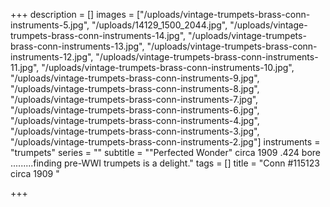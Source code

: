 +++
description = []
images = ["/uploads/vintage-trumpets-brass-conn-instruments-5.jpg", "/uploads/14129_1500_2044.jpg", "/uploads/vintage-trumpets-brass-conn-instruments-14.jpg", "/uploads/vintage-trumpets-brass-conn-instruments-13.jpg", "/uploads/vintage-trumpets-brass-conn-instruments-12.jpg", "/uploads/vintage-trumpets-brass-conn-instruments-11.jpg", "/uploads/vintage-trumpets-brass-conn-instruments-10.jpg", "/uploads/vintage-trumpets-brass-conn-instruments-9.jpg", "/uploads/vintage-trumpets-brass-conn-instruments-8.jpg", "/uploads/vintage-trumpets-brass-conn-instruments-7.jpg", "/uploads/vintage-trumpets-brass-conn-instruments-6.jpg", "/uploads/vintage-trumpets-brass-conn-instruments-4.jpg", "/uploads/vintage-trumpets-brass-conn-instruments-3.jpg", "/uploads/vintage-trumpets-brass-conn-instruments-2.jpg"]
instruments = "trumpets"
series = ""
subtitle = "\"Perfected Wonder\" circa 1909 .424 bore .........finding pre-WWI trumpets is a delight."
tags = []
title = "Conn #115123 circa 1909 "

+++
